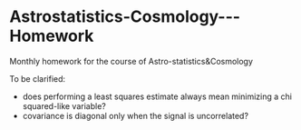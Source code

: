 # Astrostatistics-Cosmology---Homework
Monthly homework for the course of Astro-statistics&amp;Cosmology


To be clarified:
- does performing a least squares estimate always mean minimizing a chi squared-like variable?
- covariance is diagonal only when the signal is uncorrelated?
